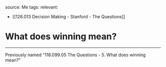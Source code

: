 source: Me
tags:
relevant:
- [[126.013 Decision Making - Stanford - The Questions]]

# What does winning mean?

---
Previously named "116.099.05 The Questions - 5. What does winning mean?"
